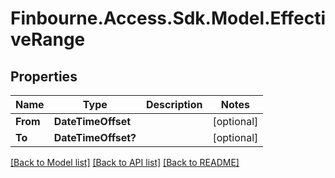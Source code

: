 # Finbourne.Access.Sdk.Model.EffectiveRange

## Properties

Name | Type | Description | Notes
------------ | ------------- | ------------- | -------------
**From** | **DateTimeOffset** |  | [optional] 
**To** | **DateTimeOffset?** |  | [optional] 

[[Back to Model list]](../README.md#documentation-for-models) [[Back to API list]](../README.md#documentation-for-api-endpoints) [[Back to README]](../README.md)

